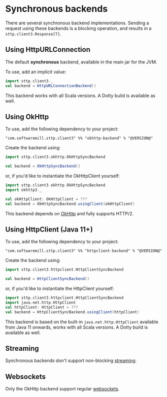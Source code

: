 # Synchronous backends

There are several synchronous backend implementations. Sending a request using these backends is a blocking operation, and results in a `sttp.client3.Response[T]`.

## Using HttpURLConnection

The default **synchronous** backend, available in the main jar for the JVM. 

To use, add an implicit value:

```scala mdoc:compile-only
import sttp.client3._
val backend = HttpURLConnectionBackend()
```

This backend works with all Scala versions. A Dotty build is available as well.

## Using OkHttp

To use, add the following dependency to your project:

```
"com.softwaremill.sttp.client3" %% "okhttp-backend" % "@VERSION@"
```

Create the backend using:

```scala mdoc:compile-only
import sttp.client3.okhttp.OkHttpSyncBackend

val backend = OkHttpSyncBackend()
```

or, if you'd like to instantiate the OkHttpClient yourself:

```scala mdoc:compile-only
import sttp.client3.okhttp.OkHttpSyncBackend
import okhttp3._

val okHttpClient: OkHttpClient = ???
val backend = OkHttpSyncBackend.usingClient(okHttpClient)
```

This backend depends on [OkHttp](http://square.github.io/okhttp/) and fully supports HTTP/2.

## Using HttpClient (Java 11+)

To use, add the following dependency to your project:

```
"com.softwaremill.sttp.client3" %% "httpclient-backend" % "@VERSION@"
```

Create the backend using:

```scala mdoc:compile-only
import sttp.client3.httpclient.HttpClientSyncBackend

val backend = HttpClientSyncBackend()
```

or, if you'd like to instantiate the HttpClient yourself:

```scala mdoc:compile-only
import sttp.client3.httpclient.HttpClientSyncBackend
import java.net.http.HttpClient
val httpClient: HttpClient = ???
val backend = HttpClientSyncBackend.usingClient(httpClient)
```

This backend is based on the built-in `java.net.http.HttpClient` available from Java 11 onwards, works with all Scala versions. A Dotty build is available as well.

## Streaming

Synchronous backends don't support non-blocking [streaming](../requests/streaming.md).

## Websockets

Only the OkHttp backend support regular [websockets](../websockets.md).
